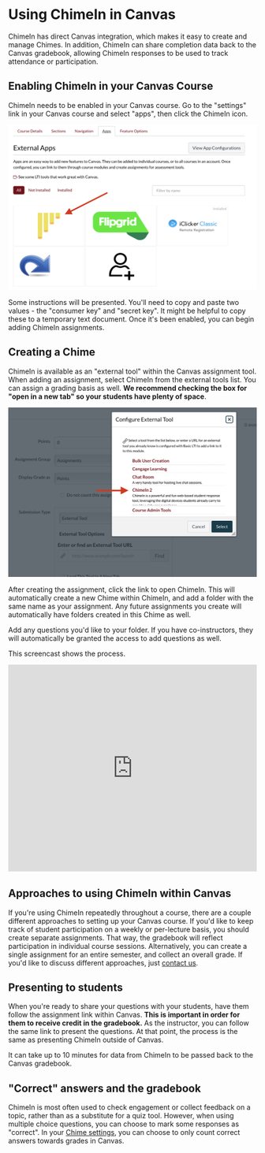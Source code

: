 # Using ChimeIn in Canvas

ChimeIn has direct Canvas integration, which makes it easy to create and manage Chimes.  In addition, ChimeIn can share completion data back to the Canvas gradebook, allowing ChimeIn responses to be used to track attendance or participation.

## Enabling ChimeIn in your Canvas Course

ChimeIn needs to be enabled in your Canvas course.  Go to the "settings" link in your Canvas course and select "apps", then click the ChimeIn icon.

![Enabling ChimeIn](./addCanvas.png)

Some instructions will be presented.  You'll need to copy and paste two values - the "consumer key" and "secret key". It might be helpful to copy these to a temporary text document.  Once it's been enabled, you can begin adding ChimeIn assignments. 

## Creating a Chime

ChimeIn is available as an "external tool" within the Canvas assignment tool.  When adding an assignment, select ChimeIn from the external tools list.  You can assign a grading basis as well.  **We recommend checking the box for "open in a new tab" so your students have plenty of space**.

![Adding an External Tool](./externalTool.png)

After creating the assignment, click the link to open ChimeIn.  This will automatically create a new Chime within ChimeIn, and add a folder with the same name as your assignment.  Any future assignments you create will automatically have folders created in this Chime as well.  

Add any questions you'd like to your folder.  If you have co-instructors, they will automatically be granted the access to add questions as well. 

This screencast shows the process.

<iframe width="100%" height="420" src="https://www.youtube.com/embed/Vz-exmZVvzc" frameborder="0" allow="accelerometer; autoplay; encrypted-media; gyroscope; picture-in-picture" allowfullscreen></iframe>

## Approaches to using ChimeIn within Canvas

If you're using ChimeIn repeatedly throughout a course, there are a couple different approaches to setting up your Canvas course.  If you'd like to keep track of student participation on a weekly or per-lecture basis, you should create separate assignments.  That way, the gradebook will reflect participation in individual course sessions.  Alternatively, you can create a single assignment for an entire semester, and collect an overall grade.  If you'd like to discuss different approaches, just [contact us](mailto:mcfa0086@umn.edu). 

## Presenting to students

When you're ready to share your questions with your students, have them follow the assignment link within Canvas.  **This is important in order for them to receive credit in the gradebook.**  As the instructor, you can follow the same link to present the questions.  At that point, the process is the same as presenting ChimeIn outside of Canvas.

It can take up to 10 minutes for data from ChimeIn to be passed back to the Canvas gradebook. 

## "Correct" answers and the gradebook

ChimeIn is most often used to check engagement or collect feedback on a topic, rather than as a substitute for a quiz tool.  However, when using multiple choice questions, you can choose to mark some responses as "correct".  In your [Chime settings](managing-a-chime), you can choose to only count correct answers towards grades in Canvas. 